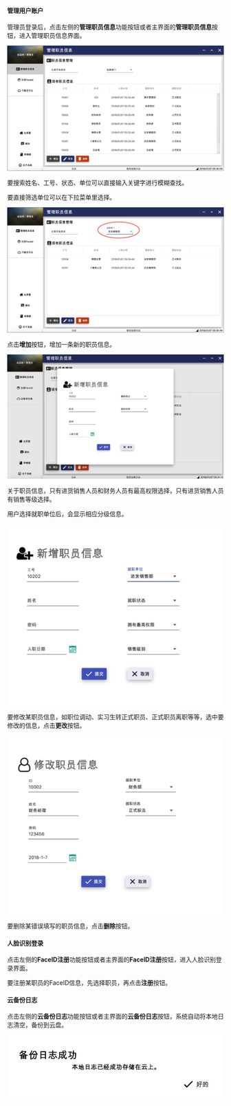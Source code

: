 #### 管理用户账户

管理员登录后，点击左侧的**管理职员信息**功能按钮或者主界面的**管理职员信息**按钮，进入管理职员信息界面。

![管理职员主界面](./img/系统管理/管理职员信息.png)

要搜索姓名、工号、状态、单位可以直接输入关键字进行模糊查找。

要直接筛选单位可以在下拉菜单里选择。

![筛选职员信息](./img/系统管理/简单筛选.png)

点击**增加**按钮，增加一条新的职员信息。

![新增职员信息](./img/系统管理/新增职员.png)

关于职员信息，只有进货销售人员和财务人员有最高权限选择，只有进货销售人员有销售等级选择。

用户选择就职单位后，会显示相应分级信息。

![职员分级](./img/系统管理/进货销售显示分级.png)

要修改某职员信息，如职位调动、实习生转正式职员、正式职员离职等等，选中要修改的信息，点击**更改**按钮。

![职员信息更改](./img/系统管理/更改职员信息.png)

要删除某错误填写的职员信息，点击**删除**按钮。

####  人脸识别登录

点击左侧的**FaceID注册**功能按钮或者主界面的**FaceID注册**按钮，进入人脸识别登录界面。

要注册某职员的FaceID信息，先选择职员，再点击**注册**按钮。

#### 云备份日志

点击左侧的**云备份日志**功能按钮或者主界面的**云备份日志**按钮，系统自动将本地日志清空，备份到云盘。

![备份日志](./img/系统管理/云备份.png)